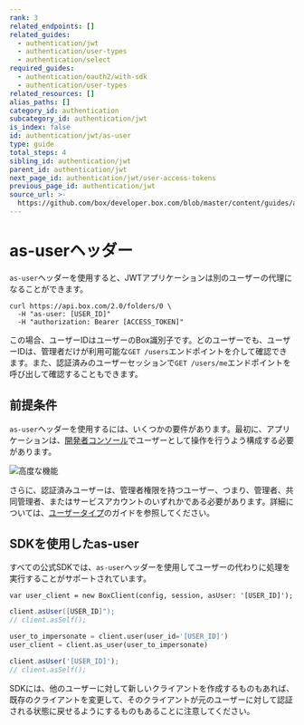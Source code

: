 ```yaml
---
rank: 3
related_endpoints: []
related_guides:
  - authentication/jwt
  - authentication/user-types
  - authentication/select
required_guides:
  - authentication/oauth2/with-sdk
  - authentication/user-types
related_resources: []
alias_paths: []
category_id: authentication
subcategory_id: authentication/jwt
is_index: false
id: authentication/jwt/as-user
type: guide
total_steps: 4
sibling_id: authentication/jwt
parent_id: authentication/jwt
next_page_id: authentication/jwt/user-access-tokens
previous_page_id: authentication/jwt
source_url: >-
  https://github.com/box/developer.box.com/blob/master/content/guides/authentication/jwt/as-user.md
---
```

# as-userヘッダー

`as-user`ヘッダーを使用すると、JWTアプリケーションは別のユーザーの代理になることができます。

```curl
curl https://api.box.com/2.0/folders/0 \
  -H "as-user: [USER_ID]"
  -H "authorization: Bearer [ACCESS_TOKEN]"
```

<Message>

この場合、ユーザーIDはユーザーのBox識別子です。どのユーザーでも、ユーザーIDは、管理者だけが利用可能な`GET /users`エンドポイントを介して確認できます。また、認証済みのユーザーセッションで`GET /users/me`エンドポイントを呼び出して確認することもできます。

</Message>

## 前提条件

`as-user`ヘッダーを使用するには、いくつかの要件があります。最初に、アプリケーションは、[開発者コンソール][devconsole]でユーザーとして操作を行うよう構成する必要があります。

<ImageFrame border center>

![高度な機能](./enable-perform-actions-as-users.png)

</ImageFrame>

さらに、認証済みユーザーは、管理者権限を持つユーザー、つまり、管理者、共同管理者、またはサービスアカウントのいずれかである必要があります。詳細については、[ユーザータイプ](g://authentication/user-types)のガイドを参照してください。

## SDKを使用したas-user

すべての公式SDKでは、`as-user`ヘッダーを使用してユーザーの代わりに処理を実行することがサポートされています。

<Tabs>

<Tab title=".NET">

```dotnet
var user_client = new BoxClient(config, session, asUser: '[USER_ID]');
```

</Tab>
<Tab title='Java'>

```java
client.asUser([USER_ID]");
// client.asSelf();
```

</Tab>
<Tab title='Python'>

```python
user_to_impersonate = client.user(user_id='[USER_ID]')
user_client = client.as_user(user_to_impersonate)
```

</Tab>
<Tab title='Node'>

```js
client.asUser('[USER_ID]');
// client.asSelf();
```

</Tab>

</Tabs>

<Message warning>

SDKには、他のユーザーに対して新しいクライアントを作成するものもあれば、既存のクライアントを変更して、そのクライアントが元のユーザーに対して認証される状態に戻せるようにするものもあることに注意してください。

</Message>

[devconsole]: https://app.box.com/developers/console
